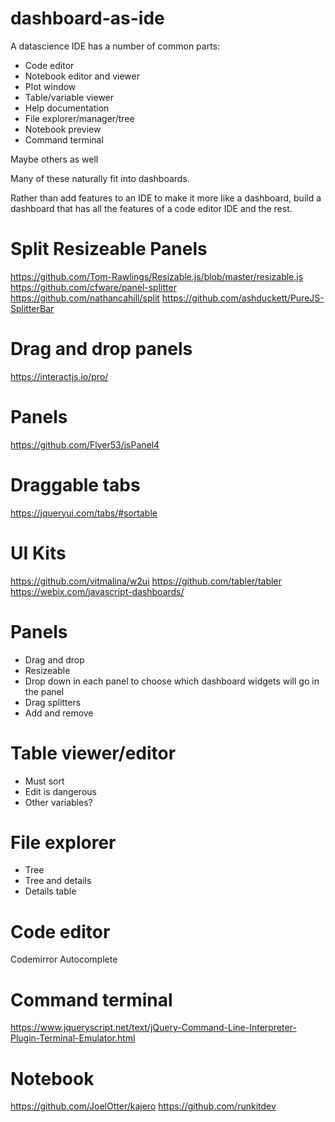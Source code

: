 # dashboard-as-ide

A datascience IDE has a number of common parts:
- Code editor
- Notebook editor and viewer
- Plot window
- Table/variable viewer
- Help documentation
- File explorer/manager/tree
- Notebook preview
- Command terminal

Maybe others as well

Many of these naturally fit into dashboards. 

Rather than add features to an IDE to make it more like a dashboard, build a dashboard that has 
all the features of a code editor IDE and the rest.

# Split Resizeable Panels
https://github.com/Tom-Rawlings/Resizable.js/blob/master/resizable.js
https://github.com/cfware/panel-splitter
https://github.com/nathancahill/split
https://github.com/ashduckett/PureJS-SplitterBar


# Drag and drop panels
https://interactjs.io/pro/


# Panels
https://github.com/Flyer53/jsPanel4


# Draggable tabs
https://jqueryui.com/tabs/#sortable



# UI Kits
https://github.com/vitmalina/w2ui
https://github.com/tabler/tabler
https://webix.com/javascript-dashboards/


# Panels
- Drag and drop
- Resizeable
- Drop down in each panel to choose which dashboard widgets will go in the panel
- Drag splitters
- Add and remove



# Table viewer/editor
- Must sort
- Edit is dangerous
- Other variables?


# File explorer
- Tree
- Tree and details
- Details table



# Code editor
Codemirror
Autocomplete

# Command terminal
https://www.jqueryscript.net/text/jQuery-Command-Line-Interpreter-Plugin-Terminal-Emulator.html


# Notebook
https://github.com/JoelOtter/kajero
https://github.com/runkitdev



